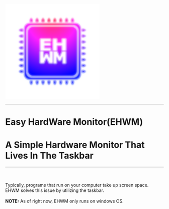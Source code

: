 <img src="https://raw.githubusercontent.com/Kwexy/EHWM/main/graphics/AppIcon.png" width="300">

---

# Easy HardWare Monitor(EHWM)
# A Simple Hardware Monitor That Lives In The Taskbar

---

<br><br>
Typically, programs that run on your computer take up screen space.
EHWM solves this issue by utilizing the taskbar.
<br><br>
**NOTE:** As of right now, EHWM only runs on windows OS.
